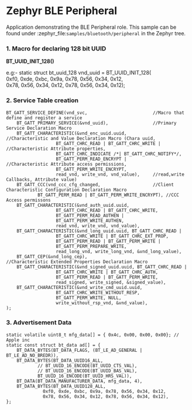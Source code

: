# Zephyr BLE Peripheral
Application demonstrating the BLE Peripheral role.
This sample can be found under :zephyr_file:`samples/bluetooth/peripheral` in the Zephyr tree.

### 1. Macro for declaring 128 bit UUID
**BT_UUID_INIT_128()**

e.g:- static struct bt_uuid_128 vnd_uuid = BT_UUID_INIT_128(\
	0xf0, 0xde, 0xbc, 0x9a, 0x78, 0x56, 0x34, 0x12,\
	0x78, 0x56, 0x34, 0x12, 0x78, 0x56, 0x34, 0x12);

### 2. Service Table creation
```
BT_GATT_SERVICE_DEFINE(vnd_svc,							//Macro that define and register a service
	BT_GATT_PRIMARY_SERVICE(&vnd_uuid),					//Primary Service Declaration Macro
	BT_GATT_CHARACTERISTIC(&vnd_enc_uuid.uuid,			//Characteristic and Value Declaration Macro (Chara uuid,
			       BT_GATT_CHRC_READ | BT_GATT_CHRC_WRITE |	//Characteristic Attribute properties,
			       BT_GATT_CHRC_INDICATE /*| BT_GATT_CHRC_NOTIFY*/,
			       BT_GATT_PERM_READ_ENCRYPT |			//Characteristic Attribute access permissions,
			       BT_GATT_PERM_WRITE_ENCRYPT,
			       read_vnd, write_vnd, vnd_value),		//read,write Callbacks, Attribute value)
	BT_GATT_CCC(vnd_ccc_cfg_changed,					//Client Characteristic Configuration Declaration Macro
		    BT_GATT_PERM_READ | BT_GATT_PERM_WRITE_ENCRYPT), //CCC Access permissons
	BT_GATT_CHARACTERISTIC(&vnd_auth_uuid.uuid,
			       BT_GATT_CHRC_READ | BT_GATT_CHRC_WRITE,
			       BT_GATT_PERM_READ_AUTHEN |
			       BT_GATT_PERM_WRITE_AUTHEN,
			       read_vnd, write_vnd, vnd_value),
	BT_GATT_CHARACTERISTIC(&vnd_long_uuid.uuid, BT_GATT_CHRC_READ |
			       BT_GATT_CHRC_WRITE | BT_GATT_CHRC_EXT_PROP,
			       BT_GATT_PERM_READ | BT_GATT_PERM_WRITE |
			       BT_GATT_PERM_PREPARE_WRITE,
			       read_long_vnd, write_long_vnd, &vnd_long_value),
	BT_GATT_CEP(&vnd_long_cep),							//Characteristic Extended Properties Declaration Macro
	BT_GATT_CHARACTERISTIC(&vnd_signed_uuid.uuid, BT_GATT_CHRC_READ |
			       BT_GATT_CHRC_WRITE | BT_GATT_CHRC_AUTH,
			       BT_GATT_PERM_READ | BT_GATT_PERM_WRITE,
			       read_signed, write_signed, &signed_value),
	BT_GATT_CHARACTERISTIC(&vnd_write_cmd_uuid.uuid,
			       BT_GATT_CHRC_WRITE_WITHOUT_RESP,
			       BT_GATT_PERM_WRITE, NULL,
			       write_without_rsp_vnd, &vnd_value),
);
```

### 3. Advertisement Data
```
static volatile uint8_t mfg_data[] = { 0x4c, 0x00, 0x00, 0x00}; // Apple inc
static const struct bt_data ad[] = {
	BT_DATA_BYTES(BT_DATA_FLAGS, (BT_LE_AD_GENERAL | BT_LE_AD_NO_BREDR)),
	BT_DATA_BYTES(BT_DATA_UUID16_ALL,
			// BT_UUID_16_ENCODE(BT_UUID_CTS_VAL),
			// BT_UUID_16_ENCODE(BT_UUID_BAS_VAL),
			BT_UUID_16_ENCODE(BT_UUID_HRS_VAL)),
	BT_DATA(BT_DATA_MANUFACTURER_DATA, mfg_data, 4),
	BT_DATA_BYTES(BT_DATA_UUID128_ALL,
		      0xf0, 0xde, 0xbc, 0x9a, 0x78, 0x56, 0x34, 0x12,
		      0x78, 0x56, 0x34, 0x12, 0x78, 0x56, 0x34, 0x12),
};
```